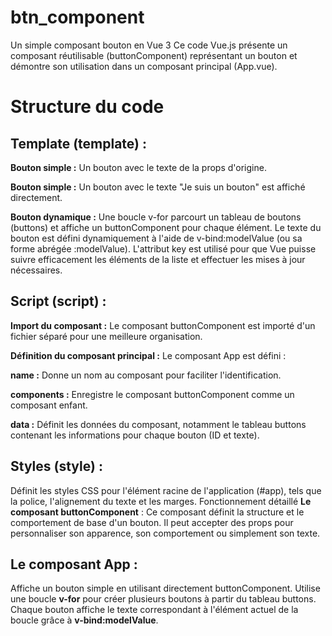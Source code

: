 # btn_component
Un simple composant bouton en Vue 3
Ce code Vue.js présente un composant réutilisable (buttonComponent) représentant un bouton et démontre son utilisation dans un composant principal (App.vue).

# Structure du code

## Template (template) :

**Bouton simple :** Un bouton avec le texte de la props d'origine.

**Bouton simple :** Un bouton avec le texte "Je suis un bouton" est affiché directement.

**Bouton dynamique :** Une boucle v-for parcourt un tableau de boutons (buttons) et affiche un buttonComponent pour chaque élément. Le texte du bouton est défini dynamiquement à l'aide de v-bind:modelValue (ou sa forme abrégée :modelValue). L'attribut key est utilisé pour que Vue puisse suivre efficacement les éléments de la liste et effectuer les mises à jour nécessaires.

## Script (script) :

**Import du composant :** Le composant buttonComponent est importé d'un fichier séparé pour une meilleure organisation.

**Définition du composant principal :** Le composant App est défini :

**name :** Donne un nom au composant pour faciliter l'identification.

**components :** Enregistre le composant buttonComponent comme un composant enfant.

**data :** Définit les données du composant, notamment le tableau buttons contenant les informations pour chaque bouton (ID et texte).

## Styles (style) :

Définit les styles CSS pour l'élément racine de l'application (#app), tels que la police, l'alignement du texte et les marges.
Fonctionnement détaillé
**Le composant buttonComponent** : Ce composant définit la structure et le comportement de base d'un bouton. Il peut accepter des props pour personnaliser son apparence, son comportement ou simplement son texte.

## Le composant App :
Affiche un bouton simple en utilisant directement buttonComponent.
Utilise une boucle **v-for** pour créer plusieurs boutons à partir du tableau buttons.
Chaque bouton affiche le texte correspondant à l'élément actuel de la boucle grâce à **v-bind:modelValue**.
